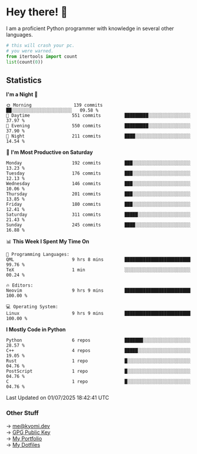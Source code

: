# Hey there! 👋

I am a proficient Python programmer with knowledge in several other languages.

```py
# this will crash your pc.
# you were warned.
from itertools import count
list(count(0))
```

## Statistics
<!--START_SECTION:waka-->
**I'm a Night 🦉** 

```text
🌞 Morning                139 commits         ██░░░░░░░░░░░░░░░░░░░░░░░   09.58 % 
🌆 Daytime                551 commits         █████████░░░░░░░░░░░░░░░░   37.97 % 
🌃 Evening                550 commits         █████████░░░░░░░░░░░░░░░░   37.90 % 
🌙 Night                  211 commits         ████░░░░░░░░░░░░░░░░░░░░░   14.54 % 
```
📅 **I'm Most Productive on Saturday** 

```text
Monday                   192 commits         ███░░░░░░░░░░░░░░░░░░░░░░   13.23 % 
Tuesday                  176 commits         ███░░░░░░░░░░░░░░░░░░░░░░   12.13 % 
Wednesday                146 commits         ███░░░░░░░░░░░░░░░░░░░░░░   10.06 % 
Thursday                 201 commits         ███░░░░░░░░░░░░░░░░░░░░░░   13.85 % 
Friday                   180 commits         ███░░░░░░░░░░░░░░░░░░░░░░   12.41 % 
Saturday                 311 commits         █████░░░░░░░░░░░░░░░░░░░░   21.43 % 
Sunday                   245 commits         ████░░░░░░░░░░░░░░░░░░░░░   16.88 % 
```


📊 **This Week I Spent My Time On** 

```text
💬 Programming Languages: 
QML                      9 hrs 8 mins        █████████████████████████   99.76 % 
TeX                      1 min               ░░░░░░░░░░░░░░░░░░░░░░░░░   00.24 % 

🔥 Editors: 
Neovim                   9 hrs 9 mins        █████████████████████████   100.00 % 

💻 Operating System: 
Linux                    9 hrs 9 mins        █████████████████████████   100.00 % 
```

**I Mostly Code in Python** 

```text
Python                   6 repos             ███████░░░░░░░░░░░░░░░░░░   28.57 % 
C++                      4 repos             █████░░░░░░░░░░░░░░░░░░░░   19.05 % 
Rust                     1 repo              █░░░░░░░░░░░░░░░░░░░░░░░░   04.76 % 
PostScript               1 repo              █░░░░░░░░░░░░░░░░░░░░░░░░   04.76 % 
C                        1 repo              █░░░░░░░░░░░░░░░░░░░░░░░░   04.76 % 
```




 Last Updated on 01/07/2025 18:42:41 UTC
<!--END_SECTION:waka-->

### Other Stuff

→ [me@kyomi.dev](mailto:me@kyomi.dev)\
→ [GPG Public Key](https://github.com/bitterteriyaki.gpg)\
→ [My Portfolio](https://kyomi.dev)\
→ [My Dotfiles](https://github.com/bitterteriyaki/dotfiles)
